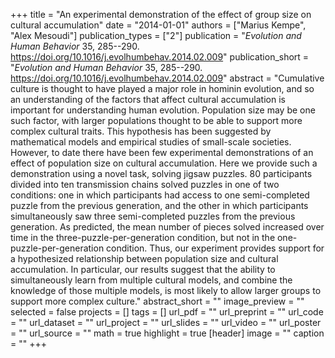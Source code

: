 +++
title = "An experimental demonstration of the effect of group size on cultural accumulation"
date = "2014-01-01"
authors = ["Marius Kempe", "Alex Mesoudi"]
publication_types = ["2"]
publication = "_Evolution and Human Behavior_ 35, 285--290. https://doi.org/10.1016/j.evolhumbehav.2014.02.009"
publication_short = "_Evolution and Human Behavior_ 35, 285--290. https://doi.org/10.1016/j.evolhumbehav.2014.02.009"
abstract = "Cumulative culture is thought to have played a major role in hominin evolution, and so an understanding of the factors that affect cultural accumulation is important for understanding human evolution. Population size may be one such factor, with larger populations thought to be able to support more complex cultural traits. This hypothesis has been suggested by mathematical models and empirical studies of small-scale societies. However, to date there have been few experimental demonstrations of an effect of population size on cultural accumulation. Here we provide such a demonstration using a novel task, solving jigsaw puzzles. 80 participants divided into ten transmission chains solved puzzles in one of two conditions: one in which participants had access to one semi-completed puzzle from the previous generation, and the other in which participants simultaneously saw three semi-completed puzzles from the previous generation. As predicted, the mean number of pieces solved increased over time in the three-puzzle-per-generation condition, but not in the one-puzzle-per-generation condition. Thus, our experiment provides support for a hypothesized relationship between population size and cultural accumulation. In particular, our results suggest that the ability to simultaneously learn from multiple cultural models, and combine the knowledge of those multiple models, is most likely to allow larger groups to support more complex culture."
abstract_short = ""
image_preview = ""
selected = false
projects = []
tags = []
url_pdf = ""
url_preprint = ""
url_code = ""
url_dataset = ""
url_project = ""
url_slides = ""
url_video = ""
url_poster = ""
url_source = ""
math = true
highlight = true
[header]
image = ""
caption = ""
+++
